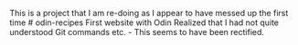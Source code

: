 This is a project that I am re-doing as I appear to have messed up the first time # odin-recipes
First website with Odin
Realized that I had not quite understood Git commands etc. - This seems to have been rectified.